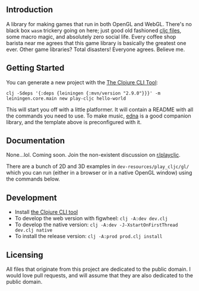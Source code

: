 ## Introduction

A library for making games that run in both OpenGL and WebGL. There's no black box `wasm` trickery going on here; just good old fashioned [cljc files](https://clojure.org/guides/reader_conditionals), some macro magic, and absolutely zero social life. Every coffee shop barista near me agrees that this game library is basically the greatest one ever. Other game libraries? Total disasters! Everyone agrees. Believe me.

## Getting Started

You can generate a new project with the [The Clojure CLI Tool](https://clojure.org/guides/getting_started#_clojure_installer_and_cli_tools):

`clj -Sdeps '{:deps {leiningen {:mvn/version "2.9.0"}}}' -m leiningen.core.main new play-cljc hello-world`

This will start you off with a little platformer. It will contain a README with all the commands you need to use. To make music, [edna](https://github.com/oakes/edna) is a good companion library, and the template above is preconfigured with it.

## Documentation

None...lol. Coming soon. Join the non-existent discussion on [r/playcljc](https://www.reddit.com/r/playcljc/).

There are a bunch of 2D and 3D examples in `dev-resources/play_cljc/gl/` which you can run (either in a browser or in a native OpenGL window) using the commands below.

## Development

* Install [the Clojure CLI tool](https://clojure.org/guides/getting_started#_clojure_installer_and_cli_tools)
* To develop the web version with figwheel: `clj -A:dev dev.clj`
* To develop the native version: `clj -A:dev -J-XstartOnFirstThread dev.clj native`
* To install the release version: `clj -A:prod prod.clj install`

## Licensing

All files that originate from this project are dedicated to the public domain. I would love pull requests, and will assume that they are also dedicated to the public domain.
